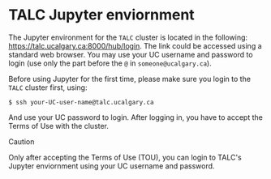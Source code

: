 # TALC Jupyter enviornment
The Jupyter environment for the `TALC` cluster is located in the following: https://talc.ucalgary.ca:8000/hub/login. The link could be accessed using a standard web browser. You may use your UC username and password to login (use only the part before the `@` in `someone@ucalgary.ca`).

Before using Jupyter for the first time, please make sure you login to the `TALC` cluster first, using:
```console
$ ssh your-UC-user-name@talc.ucalgary.ca
```
And use your UC password to login. After logging in, you have to accept the Terms of Use with the cluster.

> [!CAUTION]
> Only after accepting the Terms of Use (TOU), you can login to TALC's Jupyter enviornment using your UC username and password.
